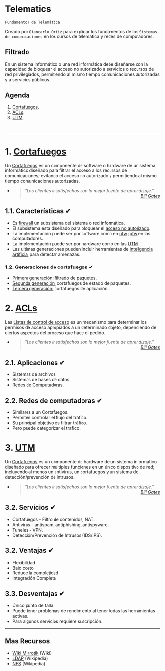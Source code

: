 # Telematics
<p><code>Fundamentos de Telemática</code></p>
<p>Creado por <code>Giancarlo Ortiz</code> para explicar los fundamentos de los <code>Sistemas de comunicaciones</code> en los cursos de telemática y redes de computadores.</p>

## Filtrado
En un sistema informático o una red informática debe diseñarse con la capacidad de bloquear el acceso no autorizado a servicios o recursos de red privilegiados, permitiendo al mismo tiempo comunicaciones autorizadas y a servicios públicos. 

## Agenda
1. [Cortafuegos](#1-cortafuegos).
1. [ACLs](#2-utm).
1. [UTM](#3-utm).

<br>

---
# 1. [Cortafuegos](#agenda)
Un [Cortafuegos][1] es un componente de software o hardware de un sistema informático diseñado para filtrar el acceso a los recursos de comunicaciones; evitando el acceso no autorizado y permitiendo al mismo tiempo comunicaciones autorizadas.

[1]:https://es.wikipedia.org/wiki/Cortafuegos_(inform%C3%A1tica)#

* ><i>"Los clientes insatisfechos son la mejor fuente de aprendizaje."</i><br>
<cite style="display:block; text-align: right">[Bill Gates](https://es.wikipedia.org/wiki/Bill_Gates)</cite>

## 1.1. Características ✔
* Es [firewall][13_1] un subsistema del sistema o red informática.
* El subsistema esta diseñado para bloquear el [acceso no autorizado][13_2].
* La implementación puede ser por software como en [ufw][13_3] [ipfw][13_4] en las computadores.
* La implementación puede ser por hardware como en las [UTM][13_5].
* Las ultimas generaciones pueden incluir herramientas de [inteligencia artificial][13_6] para detectar amenazas.

[13_1]:https://es.wikipedia.org/wiki/Cortafuegos_(inform%C3%A1tica)#
[13_2]:https://es.wikipedia.org/wiki/Acceso
[13_3]:https://es.wikipedia.org/wiki/Uncomplicated_Firewall
[13_4]:https://es.wikipedia.org/wiki/Ipfw
[13_5]:https://es.wikipedia.org/wiki/Unified_Threat_Management
[13_6]:https://es.wikipedia.org/wiki/Inteligencia_artificial

### 1.2. Generaciones de cortafuegos ✔
* [Primera generación:][131_1] filtrado de paquetes. 
* [Segunda generación:][131_2] cortafuegos de estado de paquetes.
* [Tercera generación:][131_3] cortafuegos de aplicación.

[131_1]:https://es.wikipedia.org/wiki/Cortafuegos_(inform%C3%A1tica)#Primera_generaci.C3.B3n_.E2.80.93_cortafuegos_de_red:_filtrado_de_paquetes
[131_2]:https://es.wikipedia.org/wiki/Cortafuegos_stateful
[131_3]:https://es.wikipedia.org/wiki/Cortafuegos_(inform%C3%A1tica)#Tercera_generaci.C3.B3n_.E2.80.94_cortafuegos_de_aplicaci.C3.B3n


# 2. [ACLs](#agenda)
Las [Listas de control de acceso][1] es un mecanismo para determinar los permisos de acceso apropiados a un determinado objeto, dependiendo de ciertos aspectos del proceso que hace el pedido.

[2]:https://es.wikipedia.org/wiki/Lista_de_control_de_acceso

* ><i>"Los clientes insatisfechos son la mejor fuente de aprendizaje."</i><br>
<cite style="display:block; text-align: right">[Bill Gates](https://es.wikipedia.org/wiki/Bill_Gates)</cite>

## 2.1. Aplicaciones ✔
* Sistemas de archivos.
* Sistemas de bases de datos.
* Redes de Computadoras.

## 2.2. Redes de computadoras ✔
* Similares a un Cortafuegos.
* Permiten controlar el flujo del tráfico.
* Su principal objetivo es filtrar tráfico.
* Pero puede categorizar el trafico.


# 3. [UTM](#agenda)
Un [Cortafuegos][1] es un componente de hardware de un sistema informático diseñado para ofrecer multiples funciones en un único dispositivo de red; incluyendo al menos un antivirus, un cortafuegos y un sistema de detección/prevención de intrusos.

[3]:https://es.wikipedia.org/wiki/Unified_Threat_Management

* ><i>"Los clientes insatisfechos son la mejor fuente de aprendizaje."</i><br>
<cite style="display:block; text-align: right">[Bill Gates](https://es.wikipedia.org/wiki/Bill_Gates)</cite>

## 3.2. Servicios ✔
* Cortafuegos - Filtro de contenidos, NAT.
* Antivirus - antispam, antiphishing, antispyware.
* Tuneles - VPN.
* Detección/Prevención de Intrusos (IDS/IPS).

## 3.2. Ventajas ✔
* Flexibilidad
* Bajo costo
* Reduce la complejidad
* Integración Completa

## 3.3. Desventajas ✔
* Único punto de falla
* Puede tener problemas de rendimiento al tener todas las herramientas activas.
* Para algunos servicios requiere suscripción.

---
## Mas Recursos
- [Wiki Mikrotik](https://wiki.mikrotik.com/wiki/Main_Page) (Wiki)
- [LDAP](https://es.wikipedia.org/wiki/Protocolo_ligero_de_acceso_a_directorios) (Wikipedia)
- [NFS](https://es.wikipedia.org/wiki/Network_File_System) (Wikipedia)